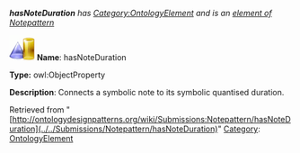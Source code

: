 ___hasNoteDuration__ has [Category:OntologyElement](../../Category/OntologyElement "Category:OntologyElement") and is an [element of](../../Property/ElementOf "Property:ElementOf") [Notepattern](../../Submissions/Notepattern "Submissions:Notepattern")_


  




[![ObjectProperty](../../images/thumb/c/c3/ObjectProperty.gif/45px-ObjectProperty.gif)](../../Image/ObjectProperty.gif "ObjectProperty")
__Name__: hasNoteDuration 


__Type:__ owl:ObjectProperty 


__Description__: Connects a symbolic note to its symbolic quantised duration. 





Retrieved from "[http://ontologydesignpatterns.org/wiki/Submissions:Notepattern/hasNoteDuration](../../Submissions/Notepattern/hasNoteDuration)"
 [Category](http://ontologydesignpatterns.org/wiki/Special:Categories "Special:Categories"): [OntologyElement](../../Category/OntologyElement "Category:OntologyElement")